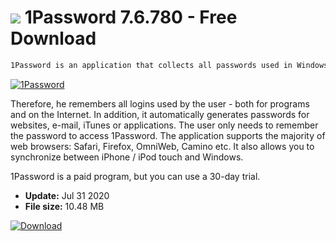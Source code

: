 # ![](https://cdn.softexe.net/static/icon/6/1password-8346.png) 1Password 7.6.780 - Free Download

```sh
1Password is an application that collects all passwords used in Windows. The program is also a password manager and a tool that protects access to the computer.
```
[![1Password](https://gallery.dpcdn.pl/imgc/Tools/877/g_-_420x350_1.5_-_x20100426141438.png)](https://softexe.net/win/system/other/1password:hcdf.html)

Therefore, he remembers all logins used by the user - both for programs and on the Internet. In addition, it automatically generates passwords for websites, e-mail, iTunes or applications. The user only needs to remember the password to access 1Password. The application supports the majority of web browsers: Safari, Firefox, OmniWeb, Camino etc. It also allows you to synchronize between iPhone / iPod touch and Windows.
 
 1Password is a paid program, but you can use a 30-day trial.


- **Update:** Jul 31 2020
- **File size:** 10.48 MB

[![Download](https://cdn.softexe.net/static/img/download.png)](https://softexe.net/win/system/other/1password:hcdf.html)

